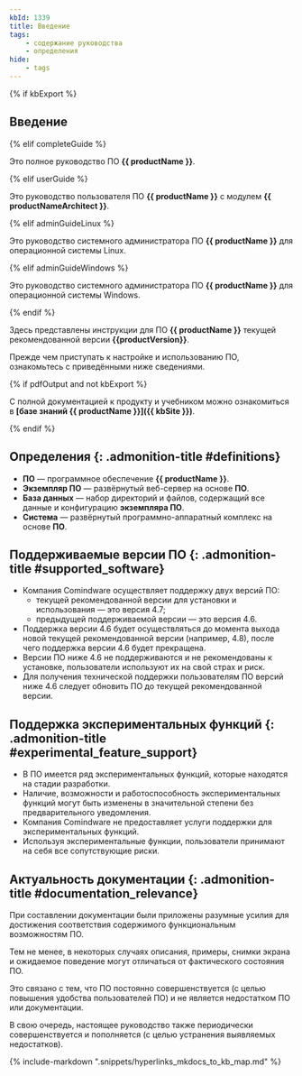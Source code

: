 ```yaml
---
kbId: 1339
title: Введение
tags:
    - содержание руководства
    - определения
hide:
    - tags
---
```


{% if kbExport %}
## Введение

{% elif completeGuide %}

Это полное руководство ПО **{{ productName }}**.

{% elif userGuide %}

Это руководство пользователя ПО **{{ productName }}** с модулем **{{ productNameArchitect }}**.

{% elif adminGuideLinux %}

Это руководство системного администратора ПО **{{ productName }}** для операционной системы Linux.

{% elif adminGuideWindows %}

Это руководство системного администратора ПО **{{ productName }}** для операционной системы Windows.

{% endif %}

Здесь представлены инструкции для ПО **{{ productName }}** текущей рекомендованной версии **{{productVersion}}**.

Прежде чем приступать к настройке и использованию ПО, ознакомьтесь с приведёнными ниже сведениями.

{% if pdfOutput and not kbExport %}

С полной документацией к продукту и учебником можно ознакомиться в **[базе знаний {{ productName }}]({{ kbSite }})**.

{% endif %}

<div class="admonition question" markdown="block">

## Определения {: .admonition-title #definitions}

- **ПО** — программное обеспечение **{{ productName }}**.
- **Экземпляр ПО** — развёрнутый веб-сервер на основе **ПО**.
- **База данных** — набор директорий и файлов, содержащий все данные и конфигурацию **экземпляра ПО**.
- **Система** — развёрнутый программно-аппаратный комплекс на основе **ПО**.

</div>

<div class="admonition warning" markdown="block">

## Поддерживаемые версии ПО {: .admonition-title #supported_software}

- Компания Comindware осуществляет поддержку двух версий ПО:
    - текущей рекомендованной версии для установки и использования — это версия 4.7;
    - предыдущей поддерживаемой версии — это версия 4.6.
- Поддержка версии 4.6 будет осуществляться до момента выхода новой текущей рекомендованной версии (например, 4.8), после чего поддержка версии 4.6 будет прекращена.
- Версии ПО ниже 4.6 не поддерживаются и не рекомендованы к установке, пользователи используют их на свой страх и риск.
- Для получения технической поддержки пользователям ПО версий ниже 4.6 следует обновить ПО до текущей рекомендованной версии.

</div>

<div class="admonition danger" markdown="block">

## Поддержка экспериментальных функций {: .admonition-title #experimental_feature_support}

- В ПО имеется ряд экспериментальных функций, которые находятся на стадии разработки.
- Наличие, возможности и работоспособность экспериментальных функций могут быть изменены в значительной степени без предварительного уведомления.
- Компания Comindware не предоставляет услуги поддержки для экспериментальных функций.
- Используя экспериментальные функции, пользователи принимают на себя все сопутствующие риски.

</div>

<div class="admonition note" markdown="block">

## Актуальность документации {: .admonition-title #documentation_relevance}

При составлении документации были приложены разумные усилия для достижения соответствия содержимого функциональным возможностям ПО. 

Тем не менее, в некоторых случаях описания, примеры, снимки экрана и ожидаемое поведение могут отличаться от фактического состояния ПО.

Это связано с тем, что ПО постоянно совершенствуется (с целью повышения удобства пользователей ПО) и не является недостатком ПО или документации.

В свою очередь, настоящее руководство также периодически совершенствуется и пополняется (с целью устранения выявляемых недостатков).

</div>

{% include-markdown ".snippets/hyperlinks_mkdocs_to_kb_map.md" %}

